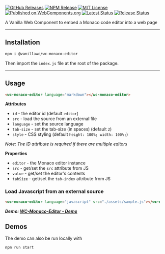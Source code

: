 [![GitHub Releases](https://badgen.net/github/tag/vanillawc/wc-monaco-editor)](https://github.com/vanillawc/wc-monaco-editor/releases)
[![NPM Release](https://badgen.net/npm/v/@vanillawc/wc-monaco-editor)](https://www.npmjs.com/package/@vanillawc/wc-monaco-editor)
[![MIT License](https://badgen.net/github/license/vanillawc/wc-monaco-editor)](https://raw.githubusercontent.com/vanillawc/wc-monaco-editor/master/LICENSE)
[![Published on WebComponents.org](https://img.shields.io/badge/webcomponents.org-published-blue.svg)](https://www.webcomponents.org/element/vanillawc/wc-monaco-editor)
[![Latest Status](https://github.com/vanillawc/wc-monaco-editor/workflows/Latest/badge.svg)](https://github.com/vanillawc/wc-monaco-editor/actions)
[![Release Status](https://github.com/vanillawc/wc-monaco-editor/workflows/Release/badge.svg)](https://github.com/vanillawc/wc-monaco-editor/actions)
<!-- [![Bundlephobia](https://badgen.net/bundlephobia/minzip/@vanillawc/wc-monaco-editor)](https://bundlephobia.com/result?p=@vanillawc/wc-monaco-editor) -->

A Vanilla Web Component to embed a Monaco code editor into a web page

-----

## Installation

```sh
npm i @vanillawc/wc-monaco-editor
```

Then import the `index.js` file at the root of the package.

-----

## Usage

```html
<wc-monaco-editor language="markdown"></wc-monaco-editor>
```

**Attributes**

- `id` - the editor id (default `editor`)
- `src` - load the source from an external file
- `language` - set the source language
- `tab-size` - set the tab-size (in spaces) (default `2`)
- `style` - CSS styling (default `height: 100%; width: 100%;`)

*Note: The ID attribute is required if there are multiple editors*

**Properties**

- `editor` - the Monaco editor instance
- `src` - get/set the `src` attribute from JS
- `value` - get/set the editor's contents
- `tabSize` - get/set the `tab-index` attribute from JS

### Load Javascript from an external source

```html
<wc-monaco-editor language="javascript" src="./assets/sample.js"></wc-monaco-editor>
```

***Demo: [WC-Monaco-Editor - Demo][]***

## Demos

The demo can also be run locally with

```sh
npm run start
```

[WC-Monaco-Editor - Demo]: https://vanillawc.github.io/wc-monaco-editor/demo/index.html
